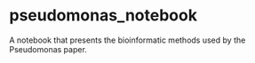 # pseudomonas_notebook
A notebook that presents the bioinformatic methods used by the Pseudomonas paper.
